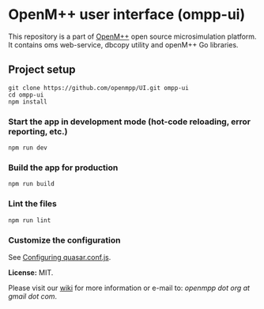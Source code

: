 # OpenM++ user interface (ompp-ui)

This repository is a part of [OpenM++](http://www.openmpp.org/) open source microsimulation platform.
It contains oms web-service, dbcopy utility and openM++ Go libraries.

## Project setup
```
git clone https://github.com/openmpp/UI.git ompp-ui
cd ompp-ui
npm install
```

### Start the app in development mode (hot-code reloading, error reporting, etc.)
```
npm run dev
```

### Build the app for production
```
npm run build
```

### Lint the files
```
npm run lint
```

### Customize the configuration
See [Configuring quasar.conf.js](https://quasar.dev/quasar-cli/quasar-conf-js).

**License:** MIT.

Please visit our [wiki](https://github.com/openmpp/openmpp.github.io/wiki) for more information or e-mail to: _openmpp dot org at gmail dot com_.
